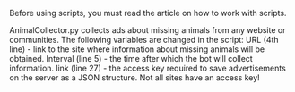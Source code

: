 Before using scripts, you must read the article on how to work with scripts.

AnimalCollector.py collects ads about missing animals from any website or communities. The following variables are changed in the script: 
URL (4th line) - link to the site where information about missing animals will be obtained.
Interval (line 5) - the time after which the bot will collect information.
link (line 27) - the access key required to save advertisements on the server as a JSON structure. Not all sites have an access key!
